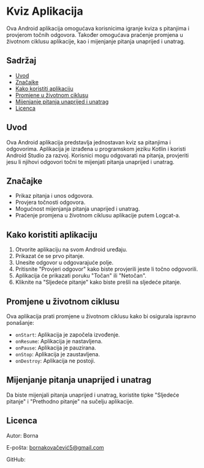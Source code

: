 # Kviz Aplikacija

Ova Android aplikacija omogućava korisnicima igranje kviza s pitanjima i provjerom točnih odgovora. Također omogućava praćenje promjena u životnom ciklusu aplikacije, kao i mijenjanje pitanja unaprijed i unatrag.

## Sadržaj

- [Uvod](#uvod)
- [Značajke](#značajke)
- [Kako koristiti aplikaciju](#kako-koristiti-aplikaciju)
- [Promjene u životnom ciklusu](#promjene-u-životnom-ciklusu)
- [Mijenjanje pitanja unaprijed i unatrag](#mijenjanje-pitanja-unaprijed-i-unatrag)
- [Licenca](#licenca)

## Uvod

Ova Android aplikacija predstavlja jednostavan kviz sa pitanjima i odgovorima. Aplikacija je izrađena u programskom jeziku Kotlin i koristi Android Studio za razvoj. Korisnici mogu odgovarati na pitanja, provjeriti jesu li njihovi odgovori točni te mijenjati pitanja unaprijed i unatrag.

## Značajke

- Prikaz pitanja i unos odgovora.
- Provjera točnosti odgovora.
- Mogućnost mijenjanja pitanja unaprijed i unatrag.
- Praćenje promjena u životnom ciklusu aplikacije putem Logcat-a.

## Kako koristiti aplikaciju

1. Otvorite aplikaciju na svom Android uređaju.
2. Prikazat će se prvo pitanje.
3. Unesite odgovor u odgovarajuće polje.
4. Pritisnite "Provjeri odgovor" kako biste provjerili jeste li točno odgovorili.
5. Aplikacija će prikazati poruku "Točan" ili "Netočan".
6. Kliknite na "Sljedeće pitanje" kako biste prešli na sljedeće pitanje.

## Promjene u životnom ciklusu

Ova aplikacija prati promjene u životnom ciklusu kako bi osigurala ispravno ponašanje:

- `onStart`: Aplikacija je započela izvođenje.
- `onResume`: Aplikacija je nastavljena.
- `onPause`: Aplikacija je pauzirana.
- `onStop`: Aplikacija je zaustavljena.
- `onDestroy`: Aplikacija ne postoji.

## Mijenjanje pitanja unaprijed i unatrag

Da biste mijenjali pitanja unaprijed i unatrag, koristite tipke "Sljedeće pitanje" i "Prethodno pitanje" na sučelju aplikacije.

## Licenca


Autor: Borna  

E-pošta: bornakovačević5@gmail.com

GitHub: 
